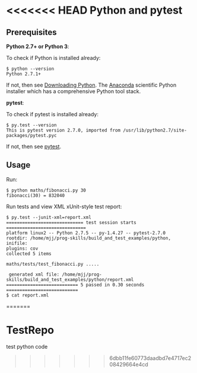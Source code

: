 <<<<<<< HEAD
Python and pytest
=================

Prerequisites
-------------

**Python 2.7+ or Python 3**:

To check if Python is installed already:

```
$ python --version
Python 2.7.1+
```

If not, then see [Downloading Python](http://wiki.python.org/moin/BeginnersGuide/Download). The [Anaconda](http://continuum.io/anacondace.html) scientific Python installer which has a comprehensive Python tool stack.

**pytest**:

To check if pytest is installed already:

```
$ py.test --version
This is pytest version 2.7.0, imported from /usr/lib/python2.7/site-packages/pytest.pyc
```

If not, then see [pytest](https://docs.pytest.org/en/latest/).

Usage
-----

Run:

```
$ python maths/fibonacci.py 30
fibonacci(30) = 832040
```

Run tests and view XML xUnit-style test report:

```
$ py.test --junit-xml=report.xml
============================= test session starts ==============================
platform linux2 -- Python 2.7.5 -- py-1.4.27 -- pytest-2.7.0
rootdir: /home/mjj/prog-skills/build_and_test_examples/python, inifile: 
plugins: cov
collected 5 items 

maths/tests/test_fibonacci.py .....

 generated xml file: /home/mjj/prog-skills/build_and_test_examples/python/report.xml 
=========================== 5 passed in 0.30 seconds ===========================
$ cat report.xml
```
=======
# TestRepo
test python code
>>>>>>> 6dbb11fe60773daadbd7e4717ec208429664e4cd
